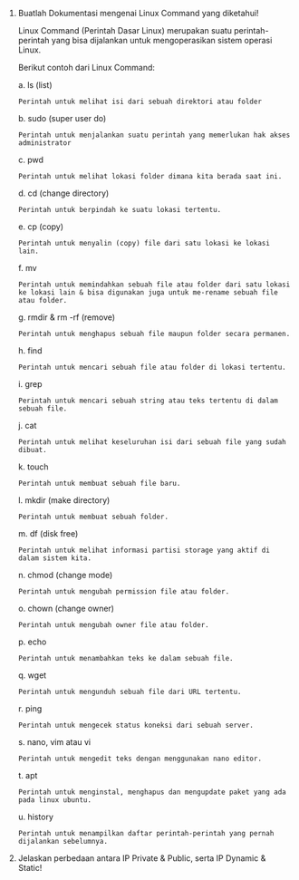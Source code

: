 1. Buatlah Dokumentasi mengenai Linux Command yang diketahui!

   Linux Command (Perintah Dasar Linux) merupakan suatu perintah-perintah yang bisa dijalankan untuk mengoperasikan sistem operasi Linux.
    
    Berikut contoh dari Linux Command:

    a. ls (list)
    ```
    Perintah untuk melihat isi dari sebuah direktori atau folder
    ```
    
    b. sudo (super user do)
    ```
    Perintah untuk menjalankan suatu perintah yang memerlukan hak akses administrator
    ```
    
    c. pwd
    ```
    Perintah untuk melihat lokasi folder dimana kita berada saat ini.
    ```
    
    d. cd (change directory)
    ```
    Perintah untuk berpindah ke suatu lokasi tertentu.
    ```
    
    e. cp (copy)
    ```
    Perintah untuk menyalin (copy) file dari satu lokasi ke lokasi lain.
    ```
    
    f. mv
    ```
    Perintah untuk memindahkan sebuah file atau folder dari satu lokasi ke lokasi lain & bisa digunakan juga untuk me-rename sebuah file atau folder.
    ```
    
    g. rmdir & rm -rf (remove)
    ```
    Perintah untuk menghapus sebuah file maupun folder secara permanen.
    ```
    
    h. find
    ```
    Perintah untuk mencari sebuah file atau folder di lokasi tertentu.
    ```
    
    i. grep
    ```
    Perintah untuk mencari sebuah string atau teks tertentu di dalam sebuah file.
    ```
    
    j. cat
    ```
    Perintah untuk melihat keseluruhan isi dari sebuah file yang sudah dibuat.
    ```
    
    k. touch
    ```
    Perintah untuk membuat sebuah file baru.
    ```
    
    l. mkdir (make directory)
    ```
    Perintah untuk membuat sebuah folder.
    ```
    
    m. df (disk free)
    ```
    Perintah untuk melihat informasi partisi storage yang aktif di dalam sistem kita.
    ```
    
    n. chmod (change mode)
    ```
    Perintah untuk mengubah permission file atau folder.
    ```
    
    o. chown (change owner)
    ```
    Perintah untuk mengubah owner file atau folder.
    ```
    
    p. echo
    ```
    Perintah untuk menambahkan teks ke dalam sebuah file.
    ```
    
    q. wget
    ```
    Perintah untuk mengunduh sebuah file dari URL tertentu.
    ```
    
    r. ping
    ```
    Perintah untuk mengecek status koneksi dari sebuah server.
    ```
    
    s. nano, vim atau vi
    ```
    Perintah untuk mengedit teks dengan menggunakan nano editor.
    ```
    
    t. apt
    ```
    Perintah untuk menginstal, menghapus dan mengupdate paket yang ada pada linux ubuntu.
    ```
    
    u. history
    ```
    Perintah untuk menampilkan daftar perintah-perintah yang pernah dijalankan sebelumnya.
    ```

3. Jelaskan perbedaan antara IP Private & Public, serta IP Dynamic & Static!
